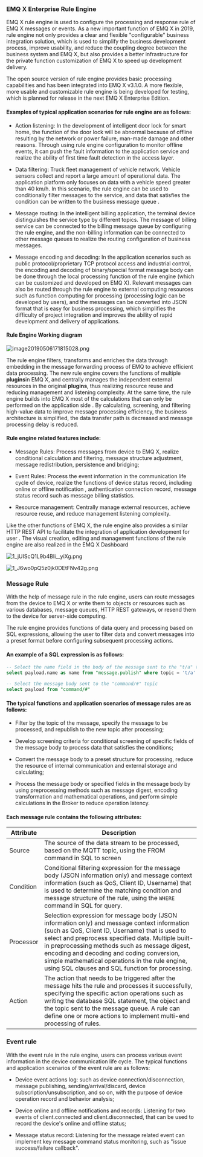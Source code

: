 ### EMQ X Enterprise Rule Engine

EMQ X rule engine is used to configure the processing and response rule of
EMQ X messages or events. As a new important function of EMQ X in 2019, rule engine not only provides a clear and flexible "configurable" business integration solution, which is used to simplify the business development process, improve usability, and reduce the coupling degree between the business system and EMQ X, but also provides a better infrastructure for the private function customization of EMQ X to speed up development delivery.

The open source version of rule engine provides basic processing capabilities and has been integrated into EMQ X v3.1.0. A more flexible, more usable and customizable rule engine is being developed for testing, which is planned for release in the next EMQ X Enterprise Edition.

#### Examples of typical application scenarios for rule engine are as follows:

- Action listening: In the development of intelligent door lock for smart home, the function of the door lock will be abnormal because of offline resulting by the network or power failure, man-made damage and other reasons. Through using rule engine configuration to monitor offline events, it can push the fault information to the application service and realize the ability of first time fault detection in the access layer.

- Data filtering: Truck fleet management of vehicle network. Vehicle sensors collect and report a large amount of operational data. The application platform only focuses on data with a vehicle speed greater than 40 km/h. In this scenario, the rule engine can be used to conditionally filter messages to the service, and data that satisfies the condition can be written to the business message queue .

- Message routing: In the intelligent billing application, the terminal device distinguishes the service type by different topics. The message of billing service can be connected to the billing message queue by configuring the rule engine, and the non-billing information can be connected to other message queues to realize the routing configuration of business messages.

- Message encoding and decoding: In the application scenarios such as public protocol/proprietary TCP protocol access and industrial control, the encoding and decoding of binary/special format message body can be done through the local processing function of the rule engine (which can be customized and developed on EMQ X). Relevant messages can also be routed through the rule engine to external computing resources such as function computing for processing (processing logic can be developed by users), and the messages can be converted into JSON format that is easy for business processing, which simplifies the difficulty of project integration and improves the ability of rapid development and delivery of applications.



#### Rule Engine Working diagram
![image20190506171815028.png](https://static.emqx.net/images/36d63fd4f77f70b7ed9652ade79a0010.png)

The rule engine filters, transforms and enriches the data through embedding in the message forwarding process of EMQ to achieve efficient data processing. The new rule engine covers the functions of multiple **plugins**in EMQ X, and centrally manages the independent external resources in the original **plugins**, thus realizing resource reuse and reducing management and listening complexity. At the same time, the rule engine builds into EMQ X most of the calculations that can only be performed on the application side . By calculating, screening, and filtering high-value data to improve message processing efficiency, the business architecture is simplified, the data transfer path is decreased and message processing delay is reduced.

#### Rule engine related features include:

- Message Rules: Process messages from device to EMQ X, realize conditional calculation and filtering, message structure adjustment, message redistribution, persistence and bridging;

- Event Rules: Process the event information in the communication life cycle of device, realize the functions of device status record, including online or offline notification , authentication connection record, message status record such as message billing statistics.

- Resource management: Centrally manage external resources, achieve resource reuse, and reduce management listening complexity.

Like the other functions of EMQ X, the rule engine also provides a similar HTTP REST API to facilitate the integration of application development for user . The visual creation, editing and management functions of the rule engine are also realized in the EMQ X Dashboard

![1_jUIScQ1L9b4BIi__yiXg.png](https://static.emqx.net/images/8e8c5c679822a0f510f653313102c0da.png)

![1_J6wo0pQ5z0jk0DEtFNv42g.png](https://static.emqx.net/images/136f4a9b7b4a05ab1db0880a8c68a6b3.png)
### Message Rule

With the help of message rule in the rule engine, users can route messages from the device to EMQ X or write them to objects or resources such as various databases, message queues, HTTP REST gateways, or resend them to the device for server-side computing.

The rule engine provides functions of data query and processing based on SQL expressions, allowing the user to filter data and convert messages into a preset format before configuring subsequent processing actions.

#### An example of a SQL expression is as follows:

```sql
-- Select the name field in the body of the message sent to the "t/a" topic, with a filter condition of name = 'EMQ'
select payload.name as name from "message.publish" where topic = 't/a' and name = 'EMQ'

-- Select the message body sent to the "command/#" topic
select payload from "command/#"

```



#### The typical functions and application scenarios of message rules are as follows:

- Filter by the topic of the message, specify the message to be processed, and republish to the new topic after processing;

- Develop screening criteria for conditional screening of specific fields of the message body to process data that satisfies the conditions;

- Convert the message body to a preset structure for processing, reduce the resource of internal communication and external storage and calculating;

- Process the message body or specified fields in the message body by using preprocessing methods such as message digest, encoding transformation and mathematical operations, and perform simple calculations in the Broker to reduce operation latency.



#### Each message rule contains the following attributes:

Attribute |Description|
----------|--------------------|
Source |The source of the data stream to be processed, based on the MQTT topic, using the FROM command in SQL to screen |
Condition |Conditional filtering expression for the message body (JSON information only) and message context information (such as QoS, Client ID, Username) that is used to determine the matching condition and message structure of the rule, using the `WHERE` command in SQL for query. |
Processor |Selection expression for message body (JSON information only) and message context information (such as QoS, Client ID, Username) that is used to select and preprocess specified data. Multiple built-in preprocessing methods such as message digest, encoding and decoding and coding conversion, simple mathematical operations in the rule engine, using SQL clauses and SQL function for processing.
Action |The action that needs to be triggered after the message hits the rule and processes it successfully, specifying the specific action operations such as writing the database SQL statement, the object and the topic sent to the message queue. A rule can define one or more actions to implement multi-end processing of rules.



### Event rule

With the event rule in the rule engine, users can process various event information in the device communication life cycle. The typical functions and application scenarios of the event rule are as follows:

- Device event actions log: such as device connection/disconnection, message publishing, sending/arrival/discard, device subscription/unsubscription, and so on, with the purpose of device operation record and behavior analysis;

- Device online and offline notifications and records: Listening for two events of client.connected and client.disconnected, that can be used to record the device's online and offline status;

- Message status record: Listening for the message related event can implement key message command status monitoring, such as "issue success/failure callback".
